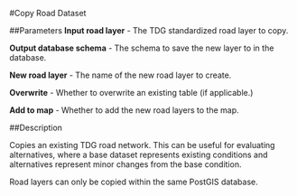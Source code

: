 #Copy Road Dataset

##Parameters
**Input road layer** - The TDG standardized road layer to copy.

**Output database schema** - The schema to save the new layer to in the database.

**New road layer** - The name of the new road layer to create.

**Overwrite** - Whether to overwrite an existing table (if applicable.)

**Add to map** - Whether to add the new road layers to the map.

##Description

Copies an existing TDG road network. This can be useful for evaluating
alternatives, where a base dataset represents existing conditions and
alternatives represent minor changes from the base condition.

Road layers can only be copied within the same PostGIS database.
